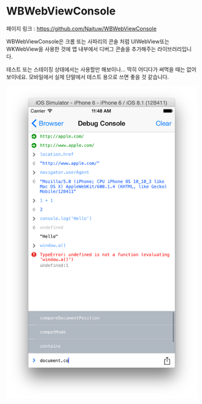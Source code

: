 # WBWebViewConsole

페이지 링크 : https://github.com/Naituw/WBWebViewConsole

WBWebViewConsole은 크롬 또는 사파리의 콘솔 처럼 UIWebView또는 WKWebView을 사용한 것에 앱 내부에서 디버그 콘솔을 추가해주는 라이브러리입니다. 

테스트 또는 스테이징 상태에서는 사용할만 해보이나... 딱히 어디다가 써먹을 때는 없어 보이네요. 모바일에서 실제 단말에서 테스트 용으로 쓰면 좋을 것 같습니다. 

![이미지](img/005$21.png)
